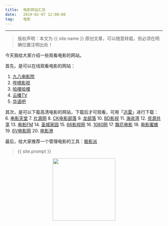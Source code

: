 ```yaml
---              
title:  电影网站汇总
date:   2019-02-07 12:00:00
tag:    电影
---
```


***
> 版权声明：本文为 {{ site.name }} 原创文章，可以随意转载，但必须在明确位置注明出处！

今天我给大家介绍一些观看电影的网站。

首先，是可以在线观看电影的网站：
1. <a href="http://www.tv980.com/">九八电影院</a>
2. <a href="https://www.bdys.me/">哔嘀影视</a>
3. <a href="https://www.halihali.tv/">哈哩哈哩</a>
4. <a href="https://www.yunbtv.com/">云播TV</a>
5. <a href="http://wx.hyb3333.com/">华语吧</a>

其次，是可以下载高清电影的网站，下载后才可观看，可用「<a href="http://www.xunlei.com/">迅雷</a>」进行下载：
6. <a href="https://www.dy2018.com/">电影天堂</a>
7. <a href="http://pianyuan.net/">片源网</a>
8. <a href="http://www.ck180.net/">CK电影部落</a>
9. <a href="http://www.lbldy.com/">龙部落</a>
10. <a href="https://www.bd-film.cc/">BD影视</a>
11. <a href="http://www.hdwan.net/">海盗湾</a>
12. <a href="http://www.ed2000.com/type/%E7%94%B5%E5%BD%B1">资源共享</a>
13. <a href="http://dianying.fm/discovery/lovelace/">电影FM</a>
14. <a href="http://www.cnscg.com/">圣城家园</a>
15. <a href="https://www.66ys.tv/">66影视网</a>
16. <a href="https://www.1080.cn/">1080网</a>
17. <a href="https://www.piaohua.com/">飘花电影</a>
18. <a href="https://www.dybee.tv/">电影蜜蜂</a>
19. <a href="http://www.6vhao.tv/">6V电影网</a>
20. <a href="http://www.dygang.net/">电影港</a>

最后，给大家推荐一个管理电影的工具：<a href="http://www.jeenpi.com/">极影派</a>


> {{ site.prompt }}    

<div  align="center">       
<img src="https://rengui520.github.io/images/wechart.jpg" width = "200" height = "200"/> 